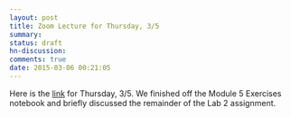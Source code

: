 ```yaml
---
layout: post
title: Zoom Lecture for Thursday, 3/5
summary:
status: draft
hn-discussion:
comments: true
date: 2015-03-06 00:21:05
---
```


Here is the
[link](https://docs.google.com/a/usfca.edu/file/d/0B-5GjaosMAovcTNfQ2lQSUE2czA/edit?usp=drivesdk)
for Thursday, 3/5.  We finished off the Module 5 Exercises notebook and briefly
  discussed the remainder of the Lab 2 assignment.
